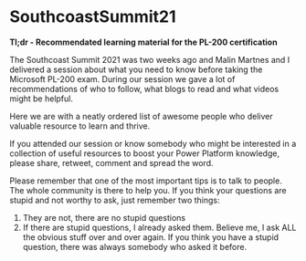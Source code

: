 # SouthcoastSummit21
**Tl;dr - Recommendated learning material for the PL-200 certification**


The Southcoast Summit 2021 was two weeks ago and Malin Martnes and I delivered a session about what you need to know before taking the Microsoft PL-200 exam. During our session we gave a lot of recommendations of who to follow, what blogs to read and what videos might be helpful. 

Here we are with a neatly ordered list of awesome people who deliver valuable resource to learn and thrive. 

If you attended our session or know somebody who might be interested in a collection of useful resources to boost your Power Platform knowledge, please share, retweet, comment and spread the word. 

Please remember that one of the most important tips is to talk to people. The whole community is there to help you. If you think your questions are stupid and not worthy to ask, just remember two things:

1.	They are not, there are no stupid questions
2.	If there are stupid questions, I already asked them. Believe me, I ask ALL the obvious stuff over and over again. If you think you have a stupid question, there was always somebody who asked it before. 
